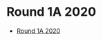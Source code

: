 # Round 1A 2020
* [Round 1A 2020](https://codingcompetitions.withgoogle.com/codejam/round/000000000019fd74)

